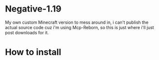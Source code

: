 # Negative-1.19
My own custom Minecraft version to mess around in, i can't publish the actual source code cuz i'm using Mcp-Reborn, so this is just where i'll just post downloads for it.

# How to install
